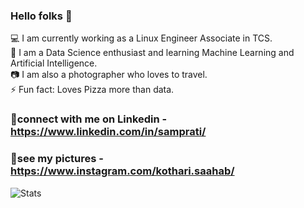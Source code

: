 ### Hello folks 👋

💻 I am currently working as a Linux Engineer Associate in TCS.<br />
🌱 I am a Data Science enthusiast and learning Machine Learning and Artificial Intelligence.<br />
📷 I am also a photographer who loves to travel.<br />
⚡ Fun fact: Loves Pizza more than data.<br />

### 🤝connect with me on Linkedin - https://www.linkedin.com/in/samprati/
### 🤝see my pictures - https://www.instagram.com/kothari.saahab/

![Stats](https://github-readme-stats.vercel.app/api?username=samprati97&show_icons=true&hide_border=true)

